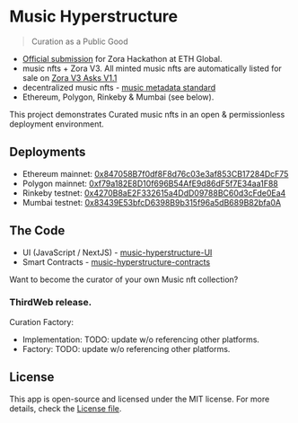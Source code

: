 # Music Hyperstructure

> Curation as a Public Good

- [Official submission](https://ethglobal.com/showcase/catalog-factory-8jx5g) for Zora Hackathon at ETH Global.
- music nfts + Zora V3. All minted music nfts are automatically listed for sale on [Zora V3 Asks V1.1](https://docs.zora.co/docs/smart-contracts/modules/Asks/zora-v3-asks-v1.1)
- decentralized music nfts - [music metadata standard](https://www.npmjs.com/package/onchain-music-metadata)
- Ethereum, Polygon, Rinkeby & Mumbai (see below).

This project demonstrates Curated music nfts in an open & permissionless deployment environment.

## Deployments

- Ethereum mainnet: [0x847058B7f0df8F8d76c03e3af853CB17284DcF75](https://etherscan.io/address/0x847058B7f0df8F8d76c03e3af853CB17284DcF75#code)
- Polygon mainnet: [0xf79a182E8D10f696B54AfE9d86dF5f7E34aa1F88](https://polygonscan.com/address/0xf79a182E8D10f696B54AfE9d86dF5f7E34aa1F88#code)
- Rinkeby testnet: [0x4270B8aE2F332615a4DdD09788BC60d3cFde0Ea4](https://rinkeby.etherscan.io/address/0x4270B8aE2F332615a4DdD09788BC60d3cFde0Ea4#code)
- Mumbai testnet: [0x83439E53bfcD6398B9b315f96a5dB689B82bfa0A](https://mumbai.polygonscan.com/address/0x83439E53bfcD6398B9b315f96a5dB689B82bfa0A#code)

## The Code

- UI (JavaScript / NextJS) - [music-hyperstructure-UI](https://github.com/SweetmanTech/music-hyperstructure-ui)
- Smart Contracts - [music-hyperstructure-contracts](https://github.com/SweetmanTech/music-hyperstructure-contracts)

Want to become the curator of your own Music nft collection?

### ThirdWeb release.

Curation Factory:

- Implementation: TODO: update w/o referencing other platforms.
- Factory: TODO: update w/o referencing other platforms.

## License

This app is open-source and licensed under the MIT license. For more details, check the [License file](LICENSE).
